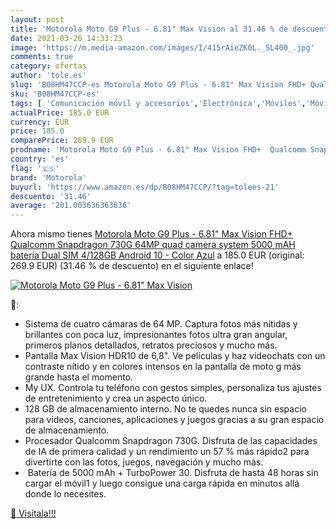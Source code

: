 ```yaml
---
layout: post
title: 'Motorola Moto G9 Plus - 6.81" Max Vision al 31.46 % de descuento'
date: 2021-03-26 14:33:23
image: 'https://m.media-amazon.com/images/I/415rAieZK0L._SL400_.jpg'
comments: true
category: ofertas
author: 'tole.es'
slug: 'B08HM47CCP-es Motorola Moto G9 Plus - 6.81" Max Vision FHD+ Qualcomm...'
sku: 'B08HM47CCP-es'
tags: [ 'Comunicación móvil y accesorios','Electrónica','Móviles','Móviles y smartphones libres','android','motorola', ]
actualPrice: 185.0 EUR
currency: EUR
price: 185.0
comparePrice: 269.9 EUR
prodname: 'Motorola Moto G9 Plus - 6.81" Max Vision FHD+  Qualcomm Snapdragon 730G  64MP quad camera system  5000 mAH batería Dual SIM  4/128GB  Android 10 - Color Azul'
country: 'es'
flag: '🇪🇸'
brand: 'Motorola'
buyurl: 'https://www.amazon.es/dp/B08HM47CCP/?tag=tolees-21'
descuento: '31.46'
average: '201.003636363636'
---
```


Ahora mismo tienes [Motorola Moto G9 Plus - 6.81" Max Vision FHD+  Qualcomm Snapdragon 730G  64MP quad camera system  5000 mAH batería Dual SIM  4/128GB  Android 10 - Color Azul](https://www.amazon.es/dp/B08HM47CCP/?tag=tolees-21) a 185.0 EUR (original: 269.9 EUR) (31.46 %  de descuento) en el siguiente enlace!

[![Motorola Moto G9 Plus - 6.81" Max Vision](https://m.media-amazon.com/images/I/415rAieZK0L._SL400_.jpg)](https://www.amazon.es/dp/B08HM47CCP/?tag=tolees-21)

🔎:

- Sistema de cuatro cámaras de 64 MP. Captura fotos más nítidas y brillantes con poca luz, impresionantes fotos ultra gran angular, primeros planos detallados, retratos preciosos y mucho más.
- Pantalla Max Vision HDR10 de 6,8". Ve películas y haz videochats con un contraste nítido y en colores intensos en la pantalla de moto g más grande hasta el momento. 
- My UX. Controla tu teléfono con gestos simples, personaliza tus ajustes de entretenimiento y crea un aspecto único.
- 128 GB de almacenamiento interno. No te quedes nunca sin espacio para vídeos, canciones, aplicaciones y juegos gracias a su gran espacio de almacenamiento.
- Procesador Qualcomm Snapdragon 730G. Disfruta de las capacidades de IA de primera calidad y un rendimiento un 57 % más rápido2 para divertirte con las fotos, juegos, navegación y mucho más.
-  Batería de 5000 mAh + TurboPower 30. Disfruta de hasta 48 horas sin cargar el móvil1 y luego consigue una carga rápida en minutos allá donde lo necesites.

[🛒 Visítala!!!](https://www.amazon.es/dp/B08HM47CCP/?tag=tolees-21)
